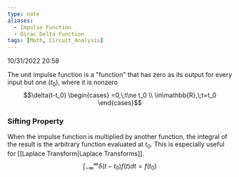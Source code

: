 ```yaml
---
type: note
aliases:
  - Impulse Function
  - Dirac Delta Function
tags: [Math, Circuit_Analysis]
---
```

10/31/2022 20:58

  

The unit impulse function is a "function" that has zero as its output for every input but one ($t_0$), where it is nonzero
$$\delta(t-t_0)
\begin{cases}
=0,\;t\ne t_0 \\
\in\mathbb{R},\;t=t_0
\end{cases}$$

### Sifting Property
When the impulse function is multiplied by another function, the integral of the result is the arbitrary function evaluated at $t_0$. This is especially useful for [[Laplace Transform|Laplace Transforms]].
$$
\int_{-\infty}^{\infty}\delta(t-t_0)f(t)dt=f(t_0)
$$
